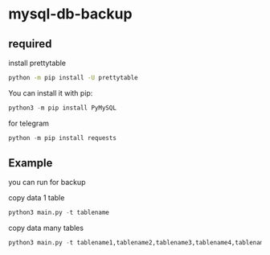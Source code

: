 # mysql-db-backup

required
--------
install prettytable
```sh
python -m pip install -U prettytable
```

You can install it with pip:
```python
python3 -m pip install PyMySQL
```

for telegram
```python
python -m pip install requests
```

Example
-------
you can run for backup

copy data 1 table
```python
python3 main.py -t tablename
```
copy data many tables
```python
python3 main.py -t tablename1,tablename2,tablename3,tablename4,tablename5
```
